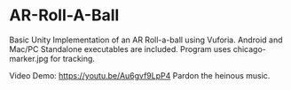 # AR-Roll-A-Ball
Basic Unity Implementation of an AR Roll-a-ball using Vuforia. Android and Mac/PC Standalone executables are included. Program uses chicago-marker.jpg for tracking.

Video Demo: https://youtu.be/Au6gvf9LpP4 Pardon the heinous music. 

